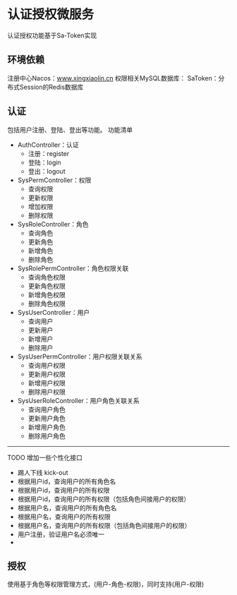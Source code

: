 # 认证授权微服务
认证授权功能基于Sa-Token实现

## 环境依赖
注册中心Nacos：www.xingxiaolin.cn
权限相关MySQL数据库：
SaToken：分布式Session的Redis数据库

## 认证
包括用户注册、登陆、登出等功能。
功能清单
- AuthController：认证
  - 注册：register
  - 登陆：login
  - 登出：logout
- SysPermController：权限
  - 查询权限
  - 更新权限
  - 增加权限
  - 删除权限
- SysRoleController：角色
  - 查询角色
  - 更新角色
  - 新增角色
  - 删除角色
- SysRolePermController：角色权限关联
  - 查询角色权限
  - 更新角色权限
  - 新增角色权限
  - 删除角色权限
- SysUserController：用户
  - 查询用户
  - 更新用户
  - 新增用户
  - 删除用户
- SysUserPermController：用户权限关联关系
  - 查询用户权限
  - 更新用户权限
  - 新增用户权限
  - 删除用户权限
- SysUserRoleController：用户角色关联关系
  - 查询用户角色
  - 更新用户角色
  - 新增用户角色
  - 删除用户角色

---
TODO 增加一些个性化接口

- 踢人下线 kick-out
- 根据用户id，查询用户的所有角色名
- 根据用户id，查询用户的所有权限
- 根据用户id，查询用户的所有权限（包括角色间接用户的权限）
- 根据用户名，查询用户的所有角色名
- 根据用户名，查询用户的所有权限
- 根据用户名，查询用户的所有权限（包括角色间接用户的权限）
- 用户注册，验证用户名必须唯一
- 

## 授权
使用基于角色等权限管理方式，(用户-角色-权限)，同时支持(用户-权限)

